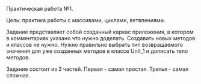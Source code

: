Практическая работа №1.

Цель: практика работы с массивами, циклами, ветвлениями.

Задание представляет собой созданный каркас приложения, в котором в комментариях указано что нужно доделать.
Создавать новых методов и классов не нужно. Нужно правильно выбрать тип возвращаемого значения для уже созданных методов в классе Unit_1 и дописать тело методов.

Задание состоит из 3 частей. Первая - самая простая. Третья - самая сложная.
